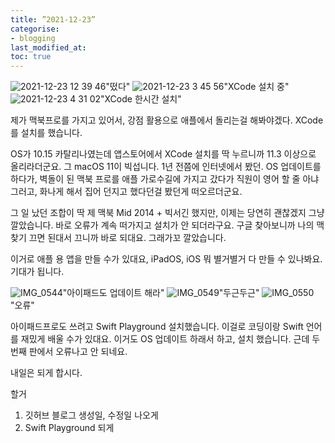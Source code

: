 ```yaml
---
title: ”2021-12-23”
categorise:
- blogging
last_modified_at:
toc: true
---
```

![2021-12-23 12 39 46](https://user-images.githubusercontent.com/94824295/147248456-d3328eb0-cd1e-40b3-bcfc-e6229feda251.png)"떴다"
![2021-12-23 3 45 56](https://user-images.githubusercontent.com/94824295/147248482-3676b3a0-6057-48f0-b2f4-15083a988522.png)"XCode 설치 중"
![2021-12-23 4 31 02](https://user-images.githubusercontent.com/94824295/147248490-08177964-096f-45a7-9580-8ece302711e7.png)"XCode 한시간 설치"

제가 맥북프로를 가지고 있어서,
강점 활용으로
애플에서 돌리는걸 해봐야겠다. XCode를 설치를 했습니다.

OS가 10.15 카탈리나였는데 앱스토어에서 XCode 설치를 딱 누르니까 11.3 이상으로 올리라더군요. 그 macOS 11이 빅섭니다.
1년 전쯤에 인터넷에서 봤던. OS 업데이트를 하다가, 벽돌이 된 맥북 프로를 애플 가로수길에 가지고 갔다가 직원이 영어 할 줄 아냐 그러고, 화나게 해서 집어 던지고 했다던걸 봤던게 떠오르더군요.

그 일 났던 조합이 딱 제 맥북 Mid 2014 + 빅서긴 했지만, 이제는 당연히 괜찮겠지
그냥 깔았습니다.
바로 오류가 계속 떠가지고 설치가 안 되더라구요.
구글 찾아보니까 나의 맥 찾기 끄면 된대서 끄니까 바로 되대요.
그래가꼬 깔았습니다.

이거로 애플 용 앱을 만들 수가 있대요, iPadOS, iOS 뭐 별거별거 다 만들 수 있나봐요.
기대가 됩니다.



![IMG_0544](https://user-images.githubusercontent.com/94824295/147248507-964532d2-0e44-4f3a-95cc-7147d0e8a58f.PNG)"아이패드도 업데이트 해라"
![IMG_0549](https://user-images.githubusercontent.com/94824295/147248505-daa06dd3-70d1-4804-8dd4-6fece3509d61.PNG)"두근두근"
![IMG_0550](https://user-images.githubusercontent.com/94824295/147248493-d8b2e636-a255-44fa-a528-99122092402e.PNG)"오류"

아이패드프로도 쓰려고
Swift Playground 설치했습니다.
이걸로 코딩이랑 Swift 언어를 재밌게 배울 수가 있대요.
이거도 OS 업데이트 하래서 하고, 설치 했습니다.
근데 두번째 판에서 오류나고 안 되네요.

내일은 되게 합시다.



할거
1. 깃허브 블로그 생성일, 수정일 나오게
2. Swift Playground 되게